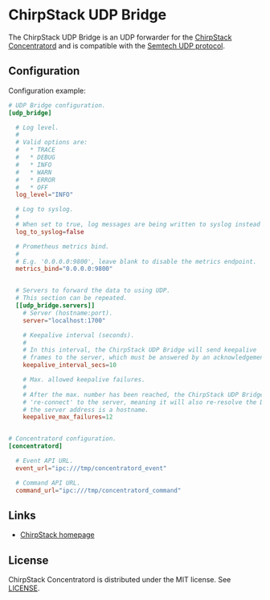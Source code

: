 # ChirpStack UDP Bridge

The ChirpStack UDP Bridge is an UDP forwarder for the [ChirpStack Concentratord](https://www.chirpstack.io/concentratord/)
and is compatible with the [Semtech UDP protocol](https://github.com/Lora-net/packet_forwarder/blob/master/PROTOCOL.TXT).

## Configuration

Configuration example:

```toml
# UDP Bridge configuration.
[udp_bridge]

  # Log level.
  #
  # Valid options are:
  #   * TRACE
  #   * DEBUG
  #   * INFO
  #   * WARN
  #   * ERROR
  #   * OFF
  log_level="INFO"

  # Log to syslog.
  #
  # When set to true, log messages are being written to syslog instead of stdout.
  log_to_syslog=false

  # Prometheus metrics bind.
  #
  # E.g. '0.0.0.0:9800', leave blank to disable the metrics endpoint.
  metrics_bind="0.0.0.0:9800"


  # Servers to forward the data to using UDP.
  # This section can be repeated.
  [[udp_bridge.servers]]
    # Server (hostname:port).
    server="localhost:1700"

    # Keepalive interval (seconds).
    #
    # In this interval, the ChirpStack UDP Bridge will send keepalive
    # frames to the server, which must be answered by an acknowledgement.
    keepalive_interval_secs=10

    # Max. allowed keepalive failures.
    #
    # After the max. number has been reached, the ChirpStack UDP Bridge will
    # 're-connect' to the server, meaning it will also re-resolve the DNS in case
    # the server address is a hostname.
    keepalive_max_failures=12


# Concentratord configuration.
[concentratord]

  # Event API URL.
  event_url="ipc:///tmp/concentratord_event"

  # Command API URL.
  command_url="ipc:///tmp/concentratord_command"
```

## Links

* [ChirpStack homepage](https://www.chirpstack.io/)

## License

ChirpStack Concentratord is distributed under the MIT license. See
[LICENSE](https://github.com/brocaar/chirpstack-udp-bridge/blob/master/LICENSE).
